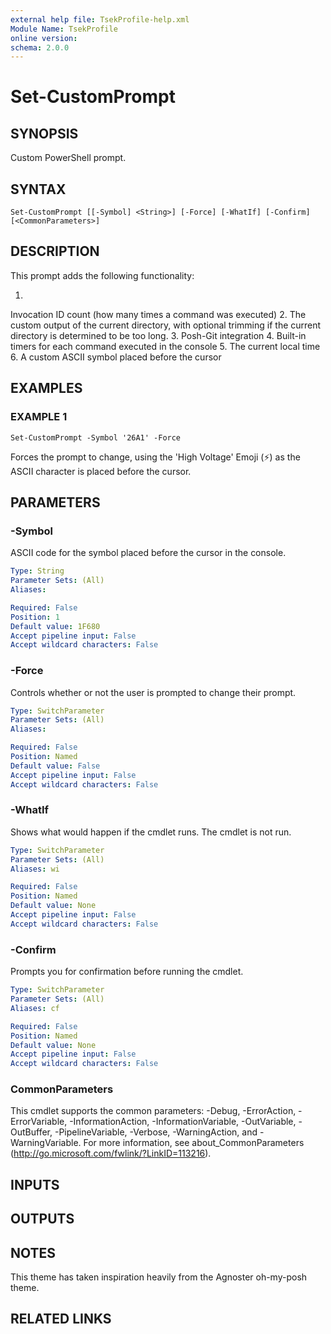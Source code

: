 ```yaml
---
external help file: TsekProfile-help.xml
Module Name: TsekProfile
online version:
schema: 2.0.0
---
```


# Set-CustomPrompt

## SYNOPSIS
Custom PowerShell prompt.

## SYNTAX

```
Set-CustomPrompt [[-Symbol] <String>] [-Force] [-WhatIf] [-Confirm] [<CommonParameters>]
```

## DESCRIPTION
This prompt adds the following functionality:

1.
Invocation ID count (how many times a command was executed)
2.
The custom output of the current directory, with optional trimming if the current directory is determined to be too long.
3.
Posh-Git integration
4.
Built-in timers for each command executed in the console
5.
The current local time
6.
A custom ASCII symbol placed before the cursor

## EXAMPLES

### EXAMPLE 1
```
Set-CustomPrompt -Symbol '26A1' -Force
```

Forces the prompt to change, using the 'High Voltage' Emoji (⚡) as the
ASCII character is placed before the cursor.

## PARAMETERS

### -Symbol
ASCII code for the symbol placed before the cursor in the console.

```yaml
Type: String
Parameter Sets: (All)
Aliases:

Required: False
Position: 1
Default value: 1F680
Accept pipeline input: False
Accept wildcard characters: False
```

### -Force
Controls whether or not the user is prompted to change their prompt.

```yaml
Type: SwitchParameter
Parameter Sets: (All)
Aliases:

Required: False
Position: Named
Default value: False
Accept pipeline input: False
Accept wildcard characters: False
```

### -WhatIf
Shows what would happen if the cmdlet runs.
The cmdlet is not run.

```yaml
Type: SwitchParameter
Parameter Sets: (All)
Aliases: wi

Required: False
Position: Named
Default value: None
Accept pipeline input: False
Accept wildcard characters: False
```

### -Confirm
Prompts you for confirmation before running the cmdlet.

```yaml
Type: SwitchParameter
Parameter Sets: (All)
Aliases: cf

Required: False
Position: Named
Default value: None
Accept pipeline input: False
Accept wildcard characters: False
```

### CommonParameters
This cmdlet supports the common parameters: -Debug, -ErrorAction, -ErrorVariable, -InformationAction, -InformationVariable, -OutVariable, -OutBuffer, -PipelineVariable, -Verbose, -WarningAction, and -WarningVariable.
For more information, see about_CommonParameters (http://go.microsoft.com/fwlink/?LinkID=113216).

## INPUTS

## OUTPUTS

## NOTES
This theme has taken inspiration heavily from the Agnoster oh-my-posh theme.

## RELATED LINKS
